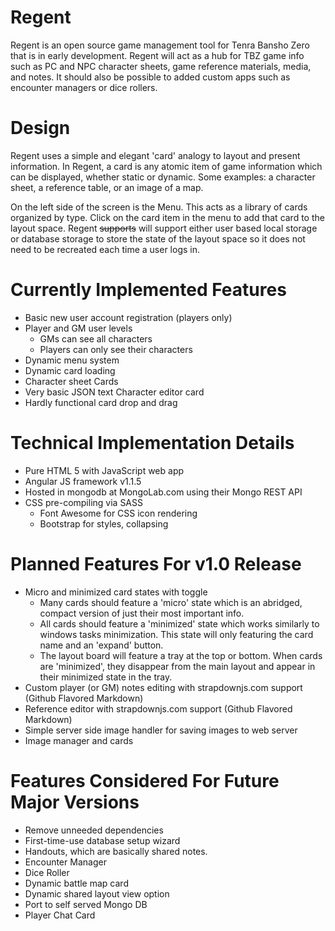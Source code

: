 Regent
======

Regent is an open source game management tool for Tenra Bansho Zero that is in early development. Regent will act as a hub for TBZ game info such as PC and NPC character sheets, game reference materials, media, and notes. It should also be possible to added custom apps such as encounter managers or dice rollers.

Design
======

Regent uses a simple and elegant 'card' analogy to layout and present information. In Regent, a card is any atomic item of game information which can be displayed, whether static or dynamic. Some examples: a character sheet, a reference table, or an image of a map.

On the left side of the screen is the Menu. This acts as a library of cards organized by type. Click on the card item in the menu to add that card to the layout space. Regent ~~supports~~ will support either user based local storage or database storage to store the state of the layout space so it does not need to be recreated each time a user logs in.


Currently Implemented Features
==============================
* Basic new user account registration (players only)
* Player and GM user levels
    * GMs can see all characters
    * Players can only see their characters
* Dynamic menu system
* Dynamic card loading
* Character sheet Cards
* Very basic JSON text Character editor card
* Hardly functional card drop and drag
 
Technical Implementation Details
================================
* Pure HTML 5 with JavaScript web app
* Angular JS framework v1.1.5
* Hosted in mongodb at MongoLab.com using their Mongo REST API
* CSS pre-compiling via SASS
    * Font Awesome for CSS icon rendering
    * Bootstrap for styles, collapsing

Planned Features For v1.0 Release
=================================
* Micro and minimized card states with toggle
    * Many cards should feature a 'micro' state which is an abridged, compact version of just their most important info.
    * All cards should feature a 'minimized' state which works similarly to windows tasks minimization. This state will only featuring the card name and an 'expand' button.
    * The layout board will feature a tray at the top or bottom. When cards are 'minimized', they disappear from the main layout and appear in their minimized state in the tray.
* Custom player (or GM) notes editing with strapdownjs.com support (Github Flavored Markdown)
* Reference editor with strapdownjs.com support (Github Flavored Markdown)
* Simple server side image handler for saving images to web server
* Image manager and cards

Features Considered For Future Major Versions
======================================================
* Remove unneeded dependencies
* First-time-use database setup wizard
* Handouts, which are basically shared notes.
* Encounter Manager
* Dice Roller
* Dynamic battle map card
* Dynamic shared layout view option
* Port to self served Mongo DB
* Player Chat Card


